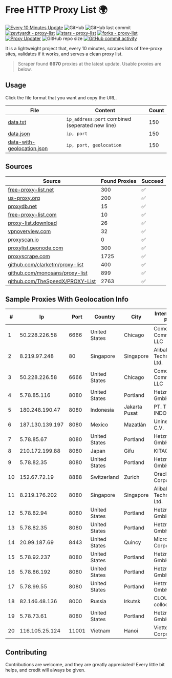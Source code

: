 
# Free HTTP Proxy List 🌍

[![Every 10 Minutes Update](https://github.com/mertguvencli/http-proxy-list/actions/workflows/main.yml/badge.svg?branch=main)](https://github.com/mertguvencli/http-proxy-list/actions/workflows/main.yml)
![GitHub](https://img.shields.io/github/license/mertguvencli/http-proxy-list)
![GitHub last commit](https://img.shields.io/github/last-commit/mertguvencli/http-proxy-list)
[![zevtyardt - proxy-list](https://img.shields.io/static/v1?label=zevtyardt&message=proxy-list&color=blue&logo=github)](https://github.com/zevtyardt/proxy-list "Go to GitHub repo")
[![stars - proxy-list](https://img.shields.io/github/stars/zevtyardt/proxy-list?style=social)](https://github.com/zevtyardt/proxy-list)
[![forks - proxy-list](https://img.shields.io/github/forks/zevtyardt/proxy-list?style=social)](https://github.com/zevtyardt/proxy-list)
[![Proxy Updater](https://github.com/zevtyardt/proxy-list/workflows/Proxy%20Updater/badge.svg)](https://github.com/zevtyardt/proxy-list/actions?query=workflow:"Proxy+Updater")
![GitHub repo size](https://img.shields.io/github/repo-size/zevtyardt/proxy-list)
[![GitHub commit activity](https://img.shields.io/github/commit-activity/m/zevtyardt/proxy-list?logo=commits)](https://github.com/zevtyardt/proxy-list/commits/main)

It is a lightweight project that, every 10 minutes, scrapes lots of free-proxy sites, validates if it works, and serves a clean proxy list.

> Scraper found **6670** proxies at the latest update. Usable proxies are below.

## Usage

Click the file format that you want and copy the URL.

|File|Content|Count|
|----|-------|-----|
|[data.txt](https://raw.githubusercontent.com/mertguvencli/http-proxy-list/main/proxy-list/data.txt)|`ip_address:port` combined (seperated new line)|150|
|[data.json](https://raw.githubusercontent.com/mertguvencli/http-proxy-list/main/proxy-list/data.json)|`ip, port`|150|
|[data-with-geolocation.json](https://raw.githubusercontent.com/mertguvencli/http-proxy-list/main/proxy-list/data-with-geolocation.json)|`ip, port, geolocation`|150|

## Sources

|Source|Found Proxies|Succeed|
|------|-------------|-------|
|[free-proxy-list.net](https://free-proxy-list.net)|300|✅|
|[us-proxy.org](https://www.us-proxy.org)|200|✅|
|[proxydb.net](http://proxydb.net)|15|✅|
|[free-proxy-list.com](https://free-proxy-list.com/?page=&port=&type%5B%5D=http&type%5B%5D=https&up_time=0&search=Search)|10|✅|
|[proxy-list.download](https://www.proxy-list.download/HTTP)|26|✅|
|[vpnoverview.com](https://vpnoverview.com/privacy/anonymous-browsing/free-proxy-servers)|32|✅|
|[proxyscan.io](https://www.proxyscan.io)|0|✅|
|[proxylist.geonode.com](https://proxylist.geonode.com/api/proxy-list?limit=300&page=1&sort_by=lastChecked&sort_type=desc&protocols=http,https)|300|✅|
|[proxyscrape.com](https://api.proxyscrape.com/v2/?request=displayproxies&protocol=http&timeout=10000&country=all&ssl=all&anonymity=all)|1725|✅|
|[github.com/clarketm/proxy-list](https://raw.githubusercontent.com/clarketm/proxy-list/master/proxy-list-raw.txt)|400|✅|
|[github.com/monosans/proxy-list](https://raw.githubusercontent.com/monosans/proxy-list/main/proxies/http.txt)|899|✅|
|[github.com/TheSpeedX/PROXY-List](https://raw.githubusercontent.com/TheSpeedX/PROXY-List/master/http.txt)|2763|✅|


## Sample Proxies With Geolocation Info

|#|Ip|Port|Country|City|Internet Service Provider|
|-|--|----|-------|----|-------------------------|
|1|50.228.226.58|6666|United States|Chicago|Comcast Cable Communications, LLC|
|2|8.219.97.248|80|Singapore|Singapore|Alibaba (US) Technology Co., Ltd.|
|3|50.228.226.58|6666|United States|Chicago|Comcast Cable Communications, LLC|
|4|5.78.85.116|8080|United States|Portland|Hetzner Online GmbH|
|5|180.248.190.47|8080|Indonesia|Jakarta Pusat|PT. TELKOM INDONESIA|
|6|187.130.139.197|8080|Mexico|Mazatlán|Uninet S.A. de C.V.|
|7|5.78.85.67|8080|United States|Portland|Hetzner Online GmbH|
|8|210.172.199.88|8080|Japan|Gifu|KITAGATA|
|9|5.78.82.35|8080|United States|Portland|Hetzner Online GmbH|
|10|152.67.72.19|8888|Switzerland|Zurich|Oracle Corporation|
|11|8.219.176.202|8080|Singapore|Singapore|Alibaba (US) Technology Co., Ltd.|
|12|5.78.82.94|8080|United States|Portland|Hetzner Online GmbH|
|13|5.78.82.35|8080|United States|Portland|Hetzner Online GmbH|
|14|20.99.187.69|8443|United States|Quincy|Microsoft Corporation|
|15|5.78.92.237|8080|United States|Portland|Hetzner Online GmbH|
|16|5.78.86.192|8080|United States|Portland|Hetzner Online GmbH|
|17|5.78.99.55|8080|United States|Portland|Hetzner Online GmbH|
|18|82.146.48.136|8000|Russia|Irkutsk|CLOUD WebDC collocation|
|19|5.78.73.61|8080|United States|Portland|Hetzner Online GmbH|
|20|116.105.25.124|11001|Vietnam|Hanoi|Viettel Corporation|



## Contributing

Contributions are welcome, and they are greatly appreciated! Every
little bit helps, and credit will always be given.


